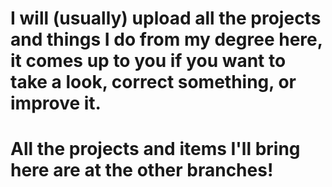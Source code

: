 # I will (usually) upload all the projects and things I do from my degree here, it comes up to you if you want to take a look, correct something, or improve it.
# All the projects and items I'll bring here are at the other branches!

